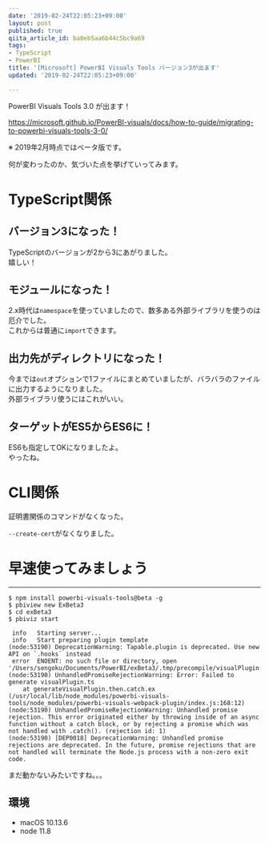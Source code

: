 ```yaml
---
date: '2019-02-24T22:05:23+09:00'
layout: post
published: true
qiita_article_id: ba0eb5aa6b44c5bc9a69
tags:
- TypeScript
- PowerBI
title: '[Microsoft] PowerBI Visuals Tools バージョン3が出ます'
updated: '2019-02-24T22:05:23+09:00'

---
```

PowerBI Visuals Tools 3.0 が出ます！  
  
https://microsoft.github.io/PowerBI-visuals/docs/how-to-guide/migrating-to-powerbi-visuals-tools-3-0/  
  
※ 2019年2月時点ではベータ版です。  
  
  
何が変わったのか、気づいた点を挙げていってみます。  
  
# TypeScript関係  
  
## バージョン3になった！  
  
TypeScriptのバージョンが2から3にあがりました。  
嬉しい！  
  
  
## モジュールになった！  
  
2.x時代は`namespace`を使っていましたので、数多ある外部ライブラリを使うのは厄介でした。  
これからは普通に`import`できます。  
  
  
  
## 出力先がディレクトリになった！  
  
今までは`out`オプションで1ファイルにまとめていましたが、バラバラのファイルに出力するようになりました。  
外部ライブラリ使うにはこれがいい。  
  
## ターゲットがES5からES6に！  
  
ES6も指定してOKになりましたよ。  
やったね。  
  
   
# CLI関係  
  
証明書関係のコマンドがなくなった。  
  
`--create-cert`がなくなりました。  
  
  
# 早速使ってみましょう  
  
****  
```console:
$ npm install powerbi-visuals-tools@beta -g
$ pbiview new ExBeta3
$ cd exBeta3
$ pbiviz start

 info   Starting server...
 info   Start preparing plugin template
(node:53190) DeprecationWarning: Tapable.plugin is deprecated. Use new API on `.hooks` instead
 error  ENOENT: no such file or directory, open '/Users/sengoku/Documents/PowerBI/exBeta3/.tmp/precompile/visualPlugin.ts'
(node:53190) UnhandledPromiseRejectionWarning: Error: Failed to generate visualPlugin.ts
    at generateVisualPlugin.then.catch.ex (/usr/local/lib/node_modules/powerbi-visuals-tools/node_modules/powerbi-visuals-webpack-plugin/index.js:168:12)
(node:53190) UnhandledPromiseRejectionWarning: Unhandled promise rejection. This error originated either by throwing inside of an async function without a catch block, or by rejecting a promise which was not handled with .catch(). (rejection id: 1)
(node:53190) [DEP0018] DeprecationWarning: Unhandled promise rejections are deprecated. In the future, promise rejections that are not handled will terminate the Node.js process with a non-zero exit code.
```  
  
まだ動かないみたいですね。。。  
  
## 環境  
  
- macOS 10.13.6  
- node 11.8  
  
  
